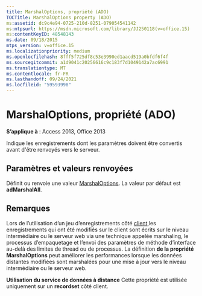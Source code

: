 ```yaml
---
title: MarshalOptions, propriété (ADO)
TOCTitle: MarshalOptions property (ADO)
ms:assetid: dc9c4e94-0725-210d-8251-079054541142
ms:mtpsurl: https://msdn.microsoft.com/library/JJ250118(v=office.15)
ms:contentKeyID: 48548143
ms.date: 09/18/2015
mtps_version: v=office.15
ms.localizationpriority: medium
ms.openlocfilehash: 8fff5f725df8c53e3990ed1aacd519a0bfdf6f4f
ms.sourcegitcommit: a1d9041c20256616c9c183f7d1049142a7ac6991
ms.translationtype: MT
ms.contentlocale: fr-FR
ms.lasthandoff: 09/24/2021
ms.locfileid: "59593998"
---
```

# <a name="marshaloptions-property-ado"></a>MarshalOptions, propriété (ADO)


**S’applique à** : Access 2013, Office 2013

Indique les enregistrements dont les paramètres doivent être convertis avant d'être renvoyés vers le serveur.

## <a name="settings-and-return-values"></a>Paramètres et valeurs renvoyées

Définit ou renvoie une valeur [MarshalOptions](marshaloptionsenum.md). La valeur par défaut est **adMarshalAll**.

## <a name="remarks"></a>Remarques

Lors de l’utilisation d’un jeu d’enregistrements côté [client,](recordset-object-ado.md)les enregistrements qui ont été modifiés sur le client sont écrits sur le niveau intermédiaire ou le serveur web via une technique appelée marshaling, le processus d’empaquetage et l’envoi des paramètres de méthode d’interface au-delà des limites de thread ou de processus. La définition **de la propriété MarshalOptions** peut améliorer les performances lorsque les données distantes modifiées sont marshalées pour une mise à jour vers le niveau intermédiaire ou le serveur web.

**Utilisation du service de données à distance** Cette propriété est utilisée uniquement sur un **recordset** côté client.

